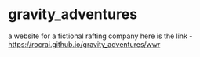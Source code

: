 # gravity_adventures
a website for a fictional rafting company
here is the link - https://rocrai.github.io/gravity_adventures/wwr
